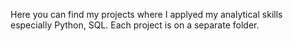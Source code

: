 Here you can find my projects where I applyed my analytical skills  especially Python, SQL.
Each project is on a separate folder.
